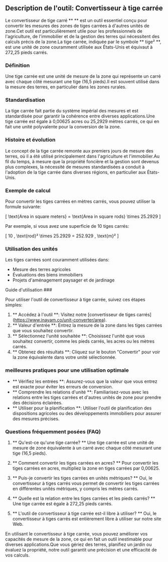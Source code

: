 ## Description de l'outil: Convertisseur à tige carrée

Le convertisseur de tige carré ** ** est un outil essentiel conçu pour convertir les mesures des zones de tiges carrées à d'autres unités de zone.Cet outil est particulièrement utile pour les professionnels de l'agriculture, de l'immobilier et de la gestion des terres qui nécessitent des calculs précis de la zone.La tige carrée, indiquée par le symbole ** tige² **, est une unité de zone couramment utilisée aux États-Unis et équivaut à 272,25 pieds carrés.

### Définition

Une tige carrée est une unité de mesure de la zone qui représente un carré avec chaque côté mesurant une tige (16,5 pieds).Il est souvent utilisé dans la mesure des terres, en particulier dans les zones rurales.

### Standardisation

La tige carrée fait partie du système impérial des mesures et est standardisée pour garantir la cohérence entre diverses applications.Une tige carrée est égale à 0,00625 acres ou 25,2929 mètres carrés, ce qui en fait une unité polyvalente pour la conversion de la zone.

### Histoire et évolution

Le concept de la tige carrée remonte aux premiers jours de mesure des terres, où il a été utilisé principalement dans l'agriculture et l'immobilier.Au fil du temps, à mesure que la propriété foncière et la gestion sont devenus plus complexes, la nécessité de mesures standardisées a conduit à l'adoption de la tige carrée dans diverses régions, en particulier aux États-Unis.

### Exemple de calcul

Pour convertir les tiges carrées en mètres carrés, vous pouvez utiliser la formule suivante:

\[ \text{Area in square meters} = \text{Area in square rods} \times 25.2929 \]

Par exemple, si vous avez une superficie de 10 tiges carrés:

\[ 10 \, \text{rod}² \times 25.2929 = 252.929 \, \text{m}² \]

### Utilisation des unités

Les tiges carrées sont couramment utilisées dans:

- Mesure des terres agricoles
- Évaluations des biens immobiliers
- Projets d'aménagement paysager et de jardinage

Guide d'utilisation ###

Pour utiliser l'outil de convertisseur à tige carrée, suivez ces étapes simples:

1. ** Accédez à l'outil **: Visitez notre [convertisseur de tiges carrés] (https://www.inayam.co/unit-converter/area).
2. ** Valeur d'entrée **: Entrez la mesure de la zone dans les tiges carrées que vous souhaitez convertir.
3. ** Sélectionnez l'unité souhaitée **: Choisissez l'unité que vous souhaitez convertir, comme les pieds carrés, les acres ou les mètres carrés.
4. ** Obtenez des résultats **: Cliquez sur le bouton "Convertir" pour voir la zone équivalente dans votre unité sélectionnée.

### meilleures pratiques pour une utilisation optimale

- ** Vérifiez les entrées **: Assurez-vous que la valeur que vous entrez est exacte pour éviter les erreurs de conversion.
- ** Comprendre les relations d'unité **: Familiarisez-vous avec les relations entre les tiges carrées et d'autres unités de zone pour prendre des décisions éclairées.
- ** Utiliser pour la planification **: Utiliser l'outil de planification des dispositions agricoles ou des développements immobiliers pour assurer des mesures précises.

### Questions fréquemment posées (FAQ)

1. ** Qu'est-ce qu'une tige carrée? **
Une tige carrée est une unité de mesure de zone équivalente à un carré avec chaque côté mesurant une tige (16,5 pieds).

2. ** Comment convertir les tiges carrées en acres? **
Pour convertir les tiges carrées en acres, multipliez la zone en tiges carrées par 0,00625.

3. ** Puis-je convertir les tiges carrées en unités métriques? **
Oui, le convertisseur à tiges carrés vous permet de convertir les tiges carrées en différentes unités métriques, y compris les mètres carrés.

4. ** Quelle est la relation entre les tiges carrées et les pieds carrés? **
Une tige carrée est égale à 272,25 pieds carrés.

5. ** L'outil de convertisseur à tige carrée est-il libre à utiliser? **
Oui, le convertisseur à tiges carrés est entièrement libre à utiliser sur notre site Web.

En utilisant le convertisseur à tige carrée, vous pouvez améliorer vos capacités de mesure de la zone, ce qui en fait un outil inestimable pour diverses applications.Que vous gériez des terres, planifiez un jardin ou évaluez la propriété, notre outil garantit une précision et une efficacité de vos calculs.